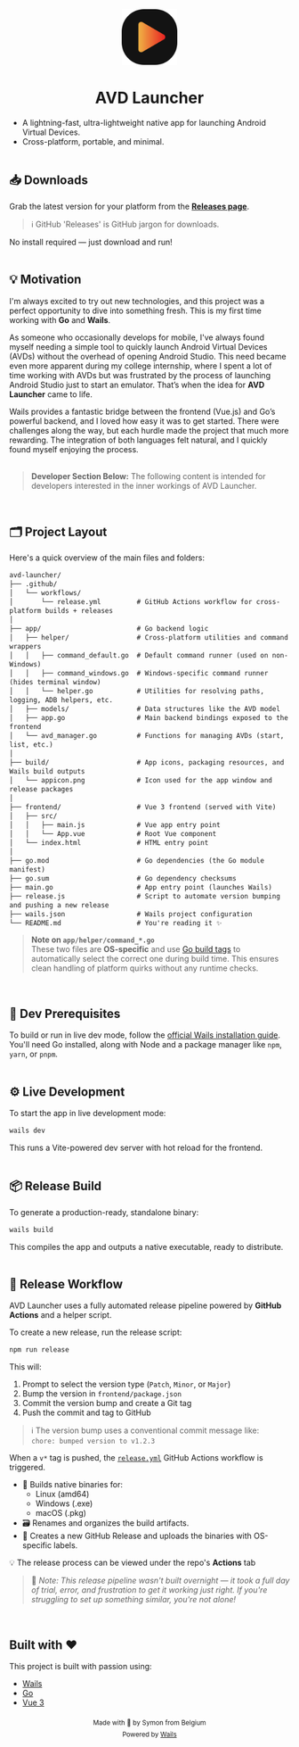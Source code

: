 <div align="center">
  <a href='' target="_blank">
    <img src="./build/appicon.png" alt="Project Icon" width="100" style="pointer-events: none;">
  </a>
  <h1>AVD Launcher</h1>
</div>

- A lightning-fast, ultra-lightweight native app for launching Android Virtual Devices.  
- Cross-platform, portable, and minimal.
<br/><br/>

## 📥 Downloads
Grab the latest version for your platform from the [**Releases page**](https://github.com/symonxdd/AVD-Launcher/releases/latest).

> ℹ️ GitHub 'Releases' is GitHub jargon for downloads.

No install required — just download and run!
<br/><br/>

## 💡 Motivation
I'm always excited to try out new technologies, and this project was a perfect opportunity to dive into something fresh. This is my first time working with **Go** and **Wails**.

As someone who occasionally develops for mobile, I've always found myself needing a simple tool to quickly launch Android Virtual Devices (AVDs) without the overhead of opening Android Studio. This need became even more apparent during my college internship, where I spent a lot of time working with AVDs but was frustrated by the process of launching Android Studio just to start an emulator. That’s when the idea for **AVD Launcher** came to life.

Wails provides a fantastic bridge between the frontend (Vue.js) and Go’s powerful backend, and I loved how easy it was to get started. There were challenges along the way, but each hurdle made the project that much more rewarding. The integration of both languages felt natural, and I quickly found myself enjoying the process.
<br/><br/>

> **Developer Section Below:** The following content is intended for developers interested in the inner workings of AVD Launcher.
<br/>

## 🗂️ Project Layout
Here's a quick overview of the main files and folders:
```
avd-launcher/
├── .github/
│   └── workflows/
│       └── release.yml         # GitHub Actions workflow for cross-platform builds + releases
│
├── app/                        # Go backend logic
│   ├── helper/                 # Cross-platform utilities and command wrappers
│   │   ├── command_default.go  # Default command runner (used on non-Windows)
│   │   ├── command_windows.go  # Windows-specific command runner (hides terminal window)
│   │   └── helper.go           # Utilities for resolving paths, logging, ADB helpers, etc.
│   ├── models/                 # Data structures like the AVD model
│   ├── app.go                  # Main backend bindings exposed to the frontend
│   └── avd_manager.go          # Functions for managing AVDs (start, list, etc.)
│
├── build/                      # App icons, packaging resources, and Wails build outputs
│   └── appicon.png             # Icon used for the app window and release packages
│
├── frontend/                   # Vue 3 frontend (served with Vite)
│   ├── src/
│   │   ├── main.js             # Vue app entry point
│   │   └── App.vue             # Root Vue component
│   └── index.html              # HTML entry point
│
├── go.mod                      # Go dependencies (the Go module manifest)
├── go.sum                      # Go dependency checksums
├── main.go                     # App entry point (launches Wails)
├── release.js                  # Script to automate version bumping and pushing a new release
├── wails.json                  # Wails project configuration
└── README.md                   # You're reading it ✨
```

> **Note on `app/helper/command_*.go`**  
> These two files are **OS-specific** and use [Go build tags](https://pkg.go.dev/go/build#hdr-Build_Constraints) to automatically select the correct one during build time. This ensures clean handling of platform quirks without any runtime checks.

<br/>

## 🔧 Dev Prerequisites
To build or run in live dev mode, follow the [official Wails installation guide](https://wails.io/docs/gettingstarted/installation).  
You'll need Go installed, along with Node and a package manager like `npm`, `yarn`, or `pnpm`.
<br/><br/>

## ⚙️ Live Development
To start the app in live development mode:
```bash
wails dev
```
This runs a Vite-powered dev server with hot reload for the frontend.
<br/><br/>

## 📦 Release Build
To generate a production-ready, standalone binary:
```bash
wails build
```
This compiles the app and outputs a native executable, ready to distribute.
<br/><br/>

## 🚀 Release Workflow

AVD Launcher uses a fully automated release pipeline powered by **GitHub Actions** and a helper script.

To create a new release, run the release script:
```bash
npm run release
```

This will:

1. Prompt to select the version type (`Patch`, `Minor`, or `Major`)
2. Bump the version in `frontend/package.json`
3. Commit the version bump and create a Git tag
4. Push the commit and tag to GitHub

> ℹ️ The version bump uses a conventional commit message like:  
> `chore: bumped version to v1.2.3`

When a `v*` tag is pushed, the [`release.yml`](.github/workflows/release.yml) GitHub Actions workflow is triggered.

- 🔧 Builds native binaries for:
  - Linux (amd64)
  - Windows (.exe)
  - macOS (.pkg)
- 🗃 Renames and organizes the build artifacts.
- 📝 Creates a new GitHub Release and uploads the binaries with OS-specific labels.

💡 The release process can be viewed under the repo's **Actions** tab

> 🧠 _Note: This release pipeline wasn't built overnight — it took a full day of trial, error, and frustration to get it working just right. If you're struggling to set up something similar, you're not alone!_

<br/>

## Built with ❤️
This project is built with passion using:
- [Wails](https://wails.io/)
- [Go](https://go.dev/)
- [Vue 3](https://vuejs.org/)

<div align="center">
  <sub>Made with 💜 by Symon from Belgium</sub>
</div>
<div align="center">
  <sub>Powered by <a href="https://wails.io/">Wails</a></sub>
</div>
